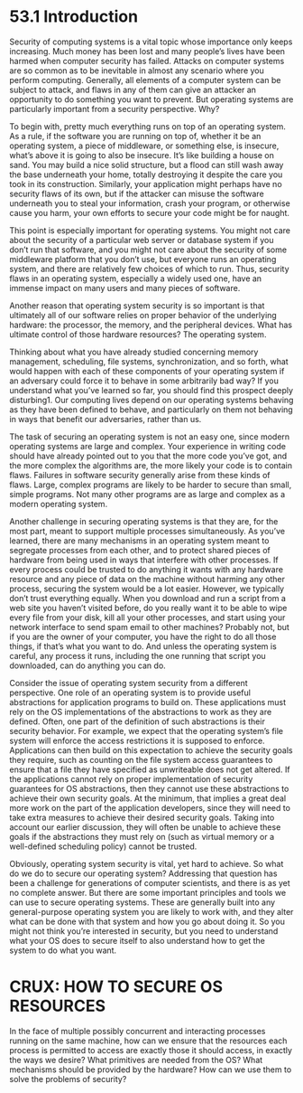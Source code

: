 # 53.1 Introduction  

Security of computing systems is a vital topic whose importance only keeps increasing. Much money has been lost and many people’s lives have been harmed when computer security has failed. Attacks on computer systems are so common as to be inevitable in almost any scenario where you perform computing. Generally, all elements of a computer system can be subject to attack, and flaws in any of them can give an attacker an opportunity to do something you want to prevent. But operating systems are particularly important from a security perspective. Why?  

To begin with, pretty much everything runs on top of an operating system. As a rule, if the software you are running on top of, whether it be an operating system, a piece of middleware, or something else, is insecure, what’s above it is going to also be insecure. It’s like building a house on sand. You may build a nice solid structure, but a flood can still wash away the base underneath your home, totally destroying it despite the care you took in its construction. Similarly, your application might perhaps have no security flaws of its own, but if the attacker can misuse the software underneath you to steal your information, crash your program, or otherwise cause you harm, your own efforts to secure your code might be for naught.  

This point is especially important for operating systems. You might not care about the security of a particular web server or database system if you don’t run that software, and you might not care about the security of some middleware platform that you don’t use, but everyone runs an operating system, and there are relatively few choices of which to run. Thus, security flaws in an operating system, especially a widely used one, have an immense impact on many users and many pieces of software.  

Another reason that operating system security is so important is that ultimately all of our software relies on proper behavior of the underlying hardware: the processor, the memory, and the peripheral devices. What has ultimate control of those hardware resources? The operating system.  

Thinking about what you have already studied concerning memory management, scheduling, file systems, synchronization, and so forth, what would happen with each of these components of your operating system if an adversary could force it to behave in some arbitrarily bad way? If you understand what you’ve learned so far, you should find this prospect deeply disturbing1. Our computing lives depend on our operating systems behaving as they have been defined to behave, and particularly on them not behaving in ways that benefit our adversaries, rather than us.  

The task of securing an operating system is not an easy one, since modern operating systems are large and complex. Your experience in writing code should have already pointed out to you that the more code you’ve got, and the more complex the algorithms are, the more likely your code is to contain flaws. Failures in software security generally arise from these kinds of flaws. Large, complex programs are likely to be harder to secure than small, simple programs. Not many other programs are as large and complex as a modern operating system.  

Another challenge in securing operating systems is that they are, for the most part, meant to support multiple processes simultaneously. As you’ve learned, there are many mechanisms in an operating system meant to segregate processes from each other, and to protect shared pieces of hardware from being used in ways that interfere with other processes. If every process could be trusted to do anything it wants with any hardware resource and any piece of data on the machine without harming any other process, securing the system would be a lot easier. However, we typically don’t trust everything equally. When you download and run a script from a web site you haven’t visited before, do you really want it to be able to wipe every file from your disk, kill all your other processes, and start using your network interface to send spam email to other machines? Probably not, but if you are the owner of your computer, you have the right to do all those things, if that’s what you want to do. And unless the operating system is careful, any process it runs, including the one running that script you downloaded, can do anything you can do.  

Consider the issue of operating system security from a different perspective. One role of an operating system is to provide useful abstractions for application programs to build on. These applications must rely on the OS implementations of the abstractions to work as they are defined. Often, one part of the definition of such abstractions is their security behavior. For example, we expect that the operating system’s file system will enforce the access restrictions it is supposed to enforce. Applications can then build on this expectation to achieve the security goals they require, such as counting on the file system access guarantees to ensure that a file they have specified as unwriteable does not get altered. If the applications cannot rely on proper implementation of security guarantees for OS abstractions, then they cannot use these abstractions to achieve their own security goals. At the minimum, that implies a great deal more work on the part of the application developers, since they will need to take extra measures to achieve their desired security goals. Taking into account our earlier discussion, they will often be unable to achieve these goals if the abstractions they must rely on (such as virtual memory or a well-defined scheduling policy) cannot be trusted.  

Obviously, operating system security is vital, yet hard to achieve. So what do we do to secure our operating system? Addressing that question has been a challenge for generations of computer scientists, and there is as yet no complete answer. But there are some important principles and tools we can use to secure operating systems. These are generally built into any general-purpose operating system you are likely to work with, and they alter what can be done with that system and how you go about doing it. So you might not think you’re interested in security, but you need to understand what your OS does to secure itself to also understand how to get the system to do what you want.  

# CRUX: HOW TO SECURE OS RESOURCES  

In the face of multiple possibly concurrent and interacting processes running on the same machine, how can we ensure that the resources each process is permitted to access are exactly those it should access, in exactly the ways we desire? What primitives are needed from the OS? What mechanisms should be provided by the hardware? How can we use them to solve the problems of security?  

